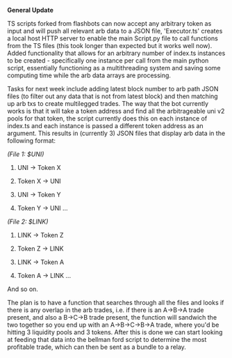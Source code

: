 **General Update**

TS scripts forked from flashbots can now accept any arbitrary token as input and will push all relevant arb data to a JSON file,
'Executor.ts' creates a local host HTTP server to enable the main Script.py file to call functions from the TS files (this took longer than expected but it works well now).
Added functionality that allows for an arbitrary number of index.ts instances to be created - specifically one instance per call from the main python script,
essentially functioning as a multithreading system and saving some computing time while the arb data arrays are processing.

Tasks for next week include adding latest block number to arb path JSON files (to filter out any data that is not from latest block)
and then matching up arb txs to create multilegged trades.
The way that the bot currently works is that it will take a token address and find all the arbitrageable uni v2 pools for that token,
the script currently does this on each instance of index.ts and each instance is passed a different token address as an argument. 
This results in (currently 3) JSON files that display arb data in the following format:

*(File 1: $UNI)*
1. UNI -> Token X
2. Token X -> UNI

1. UNI -> Token Y
2. Token Y -> UNI
...

*(File 2: $LINK)*
1. LINK -> Token Z
2. Token Z -> LINK

1. LINK -> Token A
2. Token A -> LINK
...

And so on.


The plan is to have a function that searches through all the files and looks if there is any overlap in the arb trades, i.e. if there is an A->B->A trade present,
and also a B->C->B trade present, the function will sandwich the two together so you end up with an A->B->C->B->A trade, where you'd be hitting 3 liquidity pools and 3 tokens.
After this is done we can start looking at feeding that data into the bellman ford script to determine the most profitable trade, which can then be sent as a bundle to a relay.

